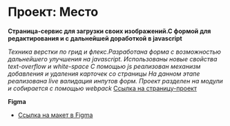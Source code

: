 # Проект: Место

**Страница-сервис для загрузки своих изображений.С формой для редактирования и с дальнейшей доработкой в javascript**

*Техника верстки по грид  и флекс.Разработана форма с возможностью дальнейшего улучшения на javascript.*
*Использованы новые свойства text-overflow и white-space*
*С помощью js реализован механизм добавления и удаления карточек со страницы*
*На данном этапе реализована live валидация инпутов форм. Проект разделен на модули и собирается с помощью webpack*
[Ссылка на страницу-проект](https://george051191.github.io/mesto-project/)



**Figma**

* [Ссылка на макет в Figma](https://www.figma.com/file/2cn9N9jSkmxD84oJik7xL7/JavaScript.-Sprint-4?node-id=0%3A1)

